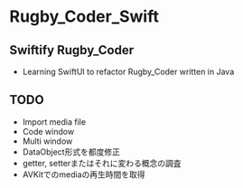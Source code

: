 # Rugby_Coder_Swift
## Swiftify Rugby_Coder
- Learning SwiftUI to refactor Rugby_Coder written in Java
## TODO
- Import media file
- Code window
- Multi window
- DataObject形式を都度修正
- getter, setterまたはそれに変わる概念の調査
- AVKitでのmediaの再生時間を取得

